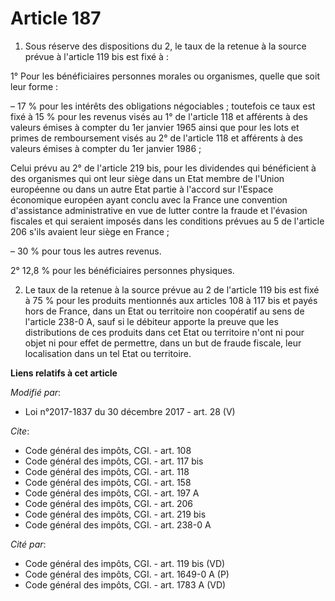 # Article 187

1. Sous réserve des dispositions du 2, le taux de la retenue à la source prévue à l'article 119 bis est fixé à :

1° Pour les bénéficiaires personnes morales ou organismes, quelle que soit leur forme :

– 17 % pour les intérêts des obligations négociables ; toutefois ce taux est fixé à 15 % pour les revenus visés au 1° de
l'article 118 et afférents à des valeurs émises à compter du 1er janvier 1965 ainsi que pour les lots et primes de
remboursement visés au 2° de l'article 118 et afférents à des valeurs émises à compter du 1er janvier 1986 ;

Celui prévu au 2° de l'article 219 bis, pour les dividendes qui bénéficient à des organismes qui ont leur siège dans un Etat
membre de l'Union européenne ou dans un autre Etat partie à l'accord sur l'Espace économique européen ayant conclu avec la
France une convention d'assistance administrative en vue de lutter contre la fraude et l'évasion fiscales et qui seraient
imposés dans les conditions prévues au 5 de l'article 206 s'ils avaient leur siège en France ;

– 30 % pour tous les autres revenus.

2° 12,8 % pour les bénéficiaires personnes physiques.

2. Le taux de la retenue à la source prévue au 2 de l'article 119 bis est fixé à 75 % pour les produits mentionnés aux
articles 108 à 117 bis et payés hors de France, dans un Etat ou territoire non coopératif au sens de l'article 238-0 A, sauf
si le débiteur apporte la preuve que les distributions de ces produits dans cet Etat ou territoire n'ont ni pour objet ni
pour effet de permettre, dans un but de fraude fiscale, leur localisation dans un tel Etat ou territoire.

**Liens relatifs à cet article**

_Modifié par_:

  - Loi n°2017-1837 du 30 décembre 2017 - art. 28 (V)

_Cite_:

  - Code général des impôts, CGI. - art. 108
  - Code général des impôts, CGI. - art. 117 bis
  - Code général des impôts, CGI. - art. 118
  - Code général des impôts, CGI. - art. 158
  - Code général des impôts, CGI. - art. 197 A
  - Code général des impôts, CGI. - art. 206
  - Code général des impôts, CGI. - art. 219 bis
  - Code général des impôts, CGI. - art. 238-0 A

_Cité par_:

  - Code général des impôts, CGI. - art. 119 bis (VD)
  - Code général des impôts, CGI. - art. 1649-0 A (P)
  - Code général des impôts, CGI. - art. 1783 A (VD)
